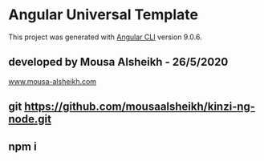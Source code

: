 # Angular Universal Template

This project was generated with [Angular CLI](https://github.com/angular/angular-cli) version 9.0.6.

## developed by Mousa Alsheikh - 26/5/2020

www.mousa-alsheikh.com

## git https://github.com/mousaalsheikh/kinzi-ng-node.git

## npm i
